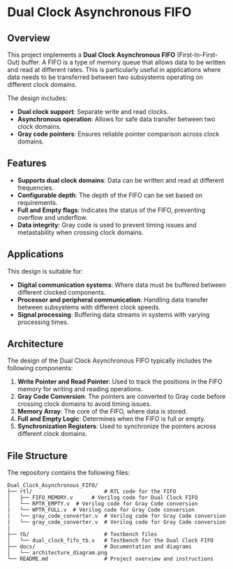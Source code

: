# Dual Clock Asynchronous FIFO

## Overview
This project implements a **Dual Clock Asynchronous FIFO** (First-In-First-Out) buffer. A FIFO is a type of memory queue that allows data to be written and read at different rates. This is particularly useful in applications where data needs to be transferred between two subsystems operating on different clock domains.

The design includes:
- **Dual clock support**: Separate write and read clocks.
- **Asynchronous operation**: Allows for safe data transfer between two clock domains.
- **Gray code pointers**: Ensures reliable pointer comparison across clock domains.

## Features
- **Supports dual clock domains**: Data can be written and read at different frequencies.
- **Configurable depth**: The depth of the FIFO can be set based on requirements.
- **Full and Empty flags**: Indicates the status of the FIFO, preventing overflow and underflow.
- **Data integrity**: Gray code is used to prevent timing issues and metastability when crossing clock domains.

## Applications
This design is suitable for:
- **Digital communication systems**: Where data must be buffered between different clocked components.
- **Processor and peripheral communication**: Handling data transfer between subsystems with different clock speeds.
- **Signal processing**: Buffering data streams in systems with varying processing times.

## Architecture
The design of the Dual Clock Asynchronous FIFO typically includes the following components:

1. **Write Pointer and Read Pointer**: Used to track the positions in the FIFO memory for writing and reading operations.
2. **Gray Code Conversion**: The pointers are converted to Gray code before crossing clock domains to avoid timing issues.
3. **Memory Array**: The core of the FIFO, where data is stored.
4. **Full and Empty Logic**: Determines when the FIFO is full or empty.
5. **Synchronization Registers**: Used to synchronize the pointers across different clock domains.

## File Structure
The repository contains the following files:

```plaintext
Dual_Clock_Asynchronous_FIFO/
├── rtl/                       # RTL code for the FIFO
│   ├── FIFO_MEMORY.v      # Verilog code for Dual Clock FIFO
│   └── RPTR_EMPTY.v  # Verilog code for Gray Code conversion
|   └── WPTR_FULL.v  # Verilog code for Gray Code conversion
|   └── gray_code_converter.v  # Verilog code for Gray Code conversion
|   └── gray_code_converter.v  # Verilog code for Gray Code conversion
|
├── tb/                        # Testbench files
│   └── dual_clock_fifo_tb.v   # Testbench for the Dual Clock FIFO
├── docs/                      # Documentation and diagrams
│   └── architecture_diagram.png
└── README.md                  # Project overview and instructions
